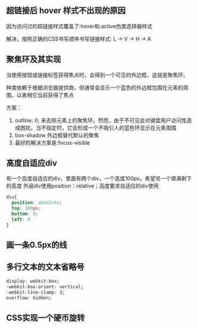 ## 超链接后 hover 样式不出现的原因
因为访问过的超链接样式覆盖了:hover和:active伪类选择器样式

解决，按照正确的CSS书写顺序书写链接样式: L -> V -> H -> A

## 聚焦环及其实现
当使用按钮或链接标签获得焦点时，会得到一个可见的外边框，这就是聚焦环。

种类依赖于根据浏览器提供商，但通常会显示一个蓝色的外边框包围在元素的周围，以表明它当前获得了焦点

方案：
1. outline: 0; 来去除元素上的聚焦环。然而，由于不可见会对键盘用户访问性造成困扰。当不指定时，它会形成一个不吸引人的蓝色环显示在元素周围
2. box-shadow 外边框替代默认的聚焦
3. 最好的解决方案是:focus-visible


## 高度自适应div
有一个高度自适应的div，里面有两个div，一个高度100px，希望另一个填满剩下的高度
外层div使用position：relative；高度要求自适应的div使用
```CSS
div{
  position: absolute; 
  top: 100px; 
  bottom: 0; 
  left: 0
}
```

## 画一条0.5px的线

## 多行文本的文本省略号
```css
display: webkit-box;
-webkit-box-orient: vertical;
-webkit-line-clamp: 3;
overflow: hidden;
```



## CSS实现一个硬币旋转
